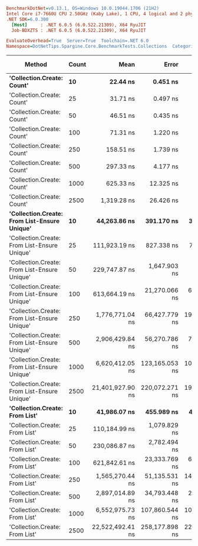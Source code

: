 ``` ini

BenchmarkDotNet=v0.13.1, OS=Windows 10.0.19044.1706 (21H2)
Intel Core i7-7660U CPU 2.50GHz (Kaby Lake), 1 CPU, 4 logical and 2 physical cores
.NET SDK=6.0.300
  [Host]     : .NET 6.0.5 (6.0.522.21309), X64 RyuJIT
  Job-BDXZTS : .NET 6.0.5 (6.0.522.21309), X64 RyuJIT

EvaluateOverhead=True  Server=True  Toolchain=.NET 6.0  
Namespace=DotNetTips.Spargine.Core.BenchmarkTests.Collections  Categories=Collections  

```
|                                       Method | Count |             Mean |          Error |         StdDev |        StdErr |              Min |               Q1 |           Median |               Q3 |              Max |          Op/s |  CI99.9% Margin | Iterations | Kurtosis | MValue | Skewness | Rank | LogicalGroup | Baseline | Code Size |    Gen 0 |    Gen 1 |    Gen 2 |   Allocated |
|--------------------------------------------- |------ |-----------------:|---------------:|---------------:|--------------:|-----------------:|-----------------:|-----------------:|-----------------:|-----------------:|--------------:|----------------:|-----------:|---------:|-------:|---------:|-----:|------------- |--------- |----------:|---------:|---------:|---------:|------------:|
|                   **&#39;Collection.Create: Count&#39;** |    **10** |         **22.44 ns** |       **0.451 ns** |       **0.422 ns** |      **0.109 ns** |         **21.52 ns** |         **22.15 ns** |         **22.45 ns** |         **22.65 ns** |         **23.21 ns** | **44,563,140.62** |       **0.4512 ns** |      **15.00** |    **2.688** |  **2.000** |  **-0.2159** |    **1** |            ***** |       **No** |     **193 B** |   **0.0149** |        **-** |        **-** |       **136 B** |
|                   &#39;Collection.Create: Count&#39; |    25 |         31.71 ns |       0.497 ns |       0.415 ns |      0.115 ns |         30.66 ns |         31.57 ns |         31.73 ns |         31.88 ns |         32.24 ns | 31,537,996.80 |       0.4970 ns |      13.00 |    3.594 |  2.000 |  -0.8930 |    2 |            * |       No |     193 B |   0.0283 |        - |        - |       256 B |
|                   &#39;Collection.Create: Count&#39; |    50 |         46.51 ns |       0.435 ns |       0.407 ns |      0.105 ns |         45.49 ns |         46.46 ns |         46.73 ns |         46.76 ns |         46.81 ns | 21,501,291.85 |       0.4348 ns |      15.00 |    3.977 |  2.000 |  -1.5284 |    3 |            * |       No |     193 B |   0.0496 |        - |        - |       456 B |
|                   &#39;Collection.Create: Count&#39; |   100 |         71.31 ns |       1.220 ns |       1.142 ns |      0.295 ns |         69.43 ns |         71.02 ns |         71.36 ns |         71.89 ns |         73.16 ns | 14,023,655.22 |       1.2204 ns |      15.00 |    2.161 |  2.000 |  -0.1810 |    4 |            * |       No |     193 B |   0.0923 |        - |        - |       856 B |
|                   &#39;Collection.Create: Count&#39; |   250 |        158.51 ns |       1.739 ns |       1.541 ns |      0.412 ns |        156.95 ns |        157.41 ns |        158.02 ns |        159.48 ns |        162.50 ns |  6,308,872.57 |       1.7386 ns |      14.00 |    3.495 |  2.000 |   1.0512 |    5 |            * |       No |     193 B |   0.2220 |        - |        - |     2,056 B |
|                   &#39;Collection.Create: Count&#39; |   500 |        297.33 ns |       4.177 ns |       3.703 ns |      0.990 ns |        292.59 ns |        295.03 ns |        296.24 ns |        298.84 ns |        304.52 ns |  3,363,223.55 |       4.1773 ns |      14.00 |    2.011 |  2.000 |   0.6100 |    6 |            * |       No |     193 B |   0.4387 |        - |        - |     4,056 B |
|                   &#39;Collection.Create: Count&#39; |  1000 |        625.33 ns |      12.325 ns |      21.259 ns |      3.449 ns |        591.44 ns |        607.39 ns |        623.18 ns |        637.07 ns |        664.84 ns |  1,599,166.89 |      12.3245 ns |      38.00 |    1.885 |  2.000 |   0.3716 |    7 |            * |       No |     193 B |   0.8698 |        - |        - |     8,056 B |
|                   &#39;Collection.Create: Count&#39; |  2500 |      1,319.28 ns |      26.426 ns |      52.775 ns |      7.539 ns |      1,236.72 ns |      1,277.25 ns |      1,307.37 ns |      1,348.15 ns |      1,450.16 ns |    757,989.83 |      26.4259 ns |      49.00 |    2.787 |  2.000 |   0.7042 |    8 |            * |       No |     193 B |   2.1534 |        - |        - |    20,056 B |
| **&#39;Collection.Create: From List-Ensure Unique&#39;** |    **10** |     **44,263.86 ns** |     **391.170 ns** |     **365.900 ns** |     **94.475 ns** |     **43,370.24 ns** |     **44,057.37 ns** |     **44,379.95 ns** |     **44,532.39 ns** |     **44,733.33 ns** |     **22,591.80** |     **391.1698 ns** |      **15.00** |    **2.871** |  **2.000** |  **-0.7824** |   **10** |            ***** |       **No** |   **1,002 B** |   **2.3193** |   **0.0610** |        **-** |    **20,368 B** |
| &#39;Collection.Create: From List-Ensure Unique&#39; |    25 |    111,923.19 ns |     827.338 ns |     733.414 ns |    196.013 ns |    110,666.39 ns |    111,544.98 ns |    111,816.56 ns |    112,278.03 ns |    113,382.44 ns |      8,934.70 |     827.3383 ns |      14.00 |    2.299 |  2.000 |   0.2422 |   11 |            * |       No |   1,002 B |   5.3711 |   0.3662 |        - |    48,696 B |
| &#39;Collection.Create: From List-Ensure Unique&#39; |    50 |    229,747.87 ns |   1,647.903 ns |   1,460.823 ns |    390.421 ns |    227,950.79 ns |    228,913.48 ns |    229,612.24 ns |    230,533.06 ns |    233,202.09 ns |      4,352.60 |   1,647.9028 ns |      14.00 |    2.815 |  2.000 |   0.7071 |   12 |            * |       No |   1,002 B |  10.4980 |   1.9531 |        - |    96,296 B |
| &#39;Collection.Create: From List-Ensure Unique&#39; |   100 |    613,664.19 ns |  21,270.066 ns |  62,045.781 ns |  6,267.570 ns |    514,916.85 ns |    566,891.33 ns |    600,820.90 ns |    657,198.63 ns |    761,255.62 ns |      1,629.56 |  21,270.0662 ns |      98.00 |    2.378 |  3.000 |   0.5256 |   13 |            * |       No |   1,002 B |  20.5078 |  19.5313 |  10.7422 |   191,262 B |
| &#39;Collection.Create: From List-Ensure Unique&#39; |   250 |  1,776,771.04 ns |  66,427.779 ns | 195,863.804 ns | 19,586.380 ns |  1,399,239.65 ns |  1,629,602.83 ns |  1,776,177.83 ns |  1,909,273.00 ns |  2,310,716.21 ns |        562.82 |  66,427.7786 ns |     100.00 |    2.596 |  4.071 |   0.2037 |   15 |            * |       No |   1,002 B |  46.8750 |  35.1563 |  25.3906 |   475,209 B |
| &#39;Collection.Create: From List-Ensure Unique&#39; |   500 |  2,906,429.84 ns |  56,270.786 ns |  75,119.883 ns | 15,023.977 ns |  2,752,430.47 ns |  2,847,955.08 ns |  2,886,919.92 ns |  2,970,985.16 ns |  3,048,178.91 ns |        344.06 |  56,270.7859 ns |      25.00 |    2.157 |  2.000 |   0.2368 |   16 |            * |       No |   1,002 B |  66.4063 |  62.5000 |  46.8750 |   947,267 B |
| &#39;Collection.Create: From List-Ensure Unique&#39; |  1000 |  6,620,412.05 ns | 123,165.053 ns | 109,182.612 ns | 29,180.280 ns |  6,472,212.11 ns |  6,547,971.88 ns |  6,606,697.66 ns |  6,675,313.87 ns |  6,879,180.86 ns |        151.05 | 123,165.0533 ns |      14.00 |    2.854 |  2.000 |   0.6940 |   17 |            * |       No |   1,002 B | 164.0625 | 156.2500 | 140.6250 | 2,377,364 B |
| &#39;Collection.Create: From List-Ensure Unique&#39; |  2500 | 21,401,927.90 ns | 220,072.271 ns | 195,088.336 ns | 52,139.551 ns | 21,004,540.62 ns | 21,310,683.59 ns | 21,398,132.81 ns | 21,531,815.62 ns | 21,727,584.38 ns |         46.72 | 220,072.2712 ns |      14.00 |    2.321 |  2.000 |  -0.2369 |   18 |            * |       No |   1,002 B | 187.5000 | 156.2500 | 156.2500 | 5,988,180 B |
|               **&#39;Collection.Create: From List&#39;** |    **10** |     **41,986.07 ns** |     **455.989 ns** |     **426.533 ns** |    **110.130 ns** |     **41,153.47 ns** |     **41,669.74 ns** |     **42,031.48 ns** |     **42,333.09 ns** |     **42,613.80 ns** |     **23,817.42** |     **455.9892 ns** |      **15.00** |    **1.836** |  **2.000** |  **-0.2513** |    **9** |            ***** |       **No** |   **1,002 B** |   **2.3193** |        **-** |        **-** |    **20,064 B** |
|               &#39;Collection.Create: From List&#39; |    25 |    110,184.99 ns |   1,079.829 ns |   1,010.072 ns |    260.800 ns |    108,454.18 ns |    109,371.14 ns |    110,395.05 ns |    110,851.10 ns |    111,988.40 ns |      9,075.65 |   1,079.8286 ns |      15.00 |    1.836 |  2.000 |  -0.1607 |   11 |            * |       No |   1,002 B |   5.3711 |        - |        - |    48,672 B |
|               &#39;Collection.Create: From List&#39; |    50 |    230,086.87 ns |   2,782.494 ns |   2,602.746 ns |    672.026 ns |    225,217.43 ns |    228,259.13 ns |    230,264.38 ns |    231,555.42 ns |    235,158.72 ns |      4,346.18 |   2,782.4936 ns |      15.00 |    2.366 |  2.000 |  -0.0322 |   12 |            * |       No |   1,002 B |  10.7422 |   1.9531 |        - |    96,376 B |
|               &#39;Collection.Create: From List&#39; |   100 |    621,842.61 ns |  23,333.769 ns |  67,695.495 ns |  6,873.436 ns |    502,946.88 ns |    572,177.64 ns |    614,120.90 ns |    661,474.80 ns |    773,235.25 ns |      1,608.12 |  23,333.7690 ns |      97.00 |    2.400 |  2.000 |   0.3458 |   13 |            * |       No |   1,002 B |  16.6016 |  12.6953 |  10.7422 |   191,609 B |
|               &#39;Collection.Create: From List&#39; |   250 |  1,565,270.44 ns |  51,135.531 ns | 147,537.700 ns | 15,058.003 ns |  1,336,292.68 ns |  1,437,432.37 ns |  1,542,842.87 ns |  1,667,869.29 ns |  1,982,589.36 ns |        638.87 |  51,135.5313 ns |      96.00 |    2.752 |  4.519 |   0.5236 |   14 |            * |       No |   1,002 B |  31.2500 |  31.2500 |  25.3906 |   474,341 B |
|               &#39;Collection.Create: From List&#39; |   500 |  2,897,014.89 ns |  34,793.448 ns |  29,054.105 ns |  8,058.159 ns |  2,841,166.21 ns |  2,883,364.26 ns |  2,900,965.04 ns |  2,910,272.46 ns |  2,957,700.59 ns |        345.18 |  34,793.4484 ns |      13.00 |    2.770 |  2.000 |   0.0885 |   16 |            * |       No |   1,002 B |  62.5000 |  58.5938 |  46.8750 |   947,299 B |
|               &#39;Collection.Create: From List&#39; |  1000 |  6,552,975.73 ns | 107,860.544 ns | 100,892.819 ns | 26,050.414 ns |  6,413,124.22 ns |  6,491,544.14 ns |  6,548,016.41 ns |  6,610,105.86 ns |  6,727,305.47 ns |        152.60 | 107,860.5436 ns |      15.00 |    1.853 |  2.000 |   0.3524 |   17 |            * |       No |   1,002 B | 156.2500 | 148.4375 | 140.6250 | 2,374,607 B |
|               &#39;Collection.Create: From List&#39; |  2500 | 22,522,492.41 ns | 258,177.898 ns | 228,867.982 ns | 61,167.541 ns | 22,104,537.50 ns | 22,417,512.50 ns | 22,467,885.94 ns | 22,621,960.94 ns | 22,977,162.50 ns |         44.40 | 258,177.8985 ns |      14.00 |    2.454 |  2.000 |   0.3587 |   19 |            * |       No |   1,002 B | 187.5000 | 156.2500 | 156.2500 | 5,988,760 B |
